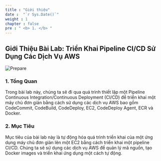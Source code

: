 ```yaml
---
title : "Giới thiệu"
date :  "`r Sys.Date()`" 
weight : 1
chapter : false
pre : " <b> 1. </b> "
---
```


## Giới Thiệu Bài Lab: Triển Khai Pipeline CI/CD Sử Dụng Các Dịch Vụ AWS

![Prepare](/images/1-Prepare/8.png)

### 1. Tổng Quan

Trong bài lab này, chúng ta sẽ đi qua quá trình thiết lập một Pipeline Continuous Integration/Continuous Deployment (CI/CD) để triển khai một máy chủ đơn giản bằng cách sử dụng các dịch vụ AWS bao gồm CodeCommit, CodeBuild, CodeDeploy, EC2, CodeDeploy Agent, ECR và Docker.

### 2. Mục Tiêu

Mục tiêu của bài lab này là tự động hóa quá trình triển khai của một ứng dụng máy chủ đơn giản lên một EC2 bằng cách triển khai một pipeline CI/CD. Chúng ta sẽ sử dụng các dịch vụ AWS để quản lý mã nguồn, tạo Docker images và triển khai ứng dụng một cách tự động.

